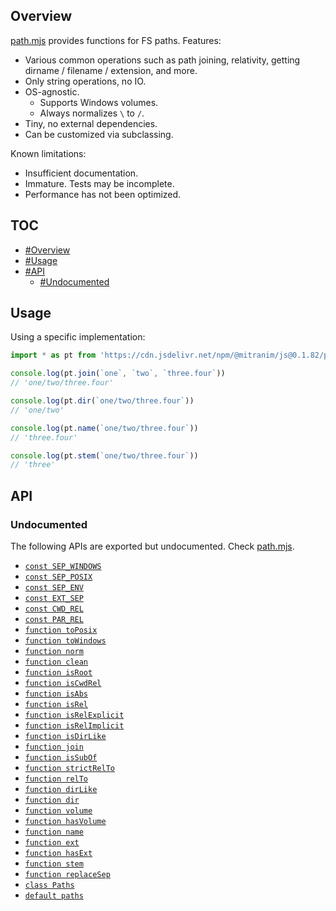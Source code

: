 ## Overview

[path.mjs](../path.mjs) provides functions for FS paths. Features:

* Various common operations such as path joining, relativity, getting dirname / filename / extension, and more.
* Only string operations, no IO.
* OS-agnostic.
  * Supports Windows volumes.
  * Always normalizes `\` to `/`.
* Tiny, no external dependencies.
* Can be customized via subclassing.

Known limitations:

* Insufficient documentation.
* Immature. Tests may be incomplete.
* Performance has not been optimized.

## TOC

* [#Overview](#overview)
* [#Usage](#usage)
* [#API](#api)
  * [#Undocumented](#undocumented)

## Usage

Using a specific implementation:

```js
import * as pt from 'https://cdn.jsdelivr.net/npm/@mitranim/js@0.1.82/path.mjs'

console.log(pt.join(`one`, `two`, `three.four`))
// 'one/two/three.four'

console.log(pt.dir(`one/two/three.four`))
// 'one/two'

console.log(pt.name(`one/two/three.four`))
// 'three.four'

console.log(pt.stem(`one/two/three.four`))
// 'three'
```

## API

### Undocumented

The following APIs are exported but undocumented. Check [path.mjs](../path.mjs).

  * [`const SEP_WINDOWS`](../path.mjs#L18)
  * [`const SEP_POSIX`](../path.mjs#L19)
  * [`const SEP_ENV`](../path.mjs#L20)
  * [`const EXT_SEP`](../path.mjs#L21)
  * [`const CWD_REL`](../path.mjs#L22)
  * [`const PAR_REL`](../path.mjs#L23)
  * [`function toPosix`](../path.mjs#L25)
  * [`function toWindows`](../path.mjs#L29)
  * [`function norm`](../path.mjs#L33)
  * [`function clean`](../path.mjs#L34)
  * [`function isRoot`](../path.mjs#L35)
  * [`function isCwdRel`](../path.mjs#L36)
  * [`function isAbs`](../path.mjs#L37)
  * [`function isRel`](../path.mjs#L38)
  * [`function isRelExplicit`](../path.mjs#L39)
  * [`function isRelImplicit`](../path.mjs#L40)
  * [`function isDirLike`](../path.mjs#L41)
  * [`function join`](../path.mjs#L42)
  * [`function isSubOf`](../path.mjs#L43)
  * [`function strictRelTo`](../path.mjs#L44)
  * [`function relTo`](../path.mjs#L45)
  * [`function dirLike`](../path.mjs#L46)
  * [`function dir`](../path.mjs#L47)
  * [`function volume`](../path.mjs#L48)
  * [`function hasVolume`](../path.mjs#L49)
  * [`function name`](../path.mjs#L50)
  * [`function ext`](../path.mjs#L51)
  * [`function hasExt`](../path.mjs#L52)
  * [`function stem`](../path.mjs#L53)
  * [`function replaceSep`](../path.mjs#L54)
  * [`class Paths`](../path.mjs#L62)
  * [`default paths`](../path.mjs#L290)
